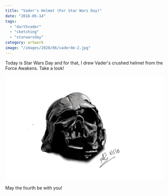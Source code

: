 ```yaml
---
title: "Vader's Helmet (For Star Wars Day)"
date: "2018-05-14"
tags: 
  - "darthvader"
  - "sketching"
  - "starwarsday"
category: artwork
image: "/images/2020/06/vader4m-2.jpg"
---
```


Today is Star Wars Day and for that, I drew Vader's crushed helmet from the Force Awakens. Take a look!

![](/images/2020/06/vader4m-2.jpg)

May the fourth be with you!
